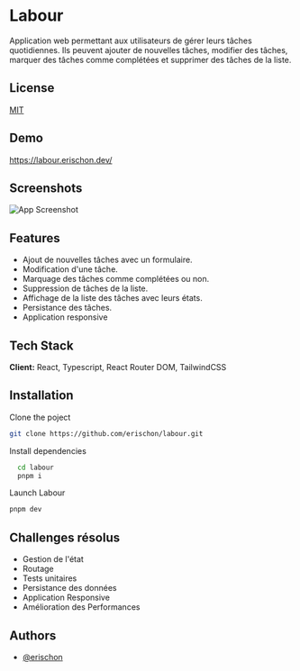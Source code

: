 
# Labour

Application web permettant aux utilisateurs de gérer leurs tâches quotidiennes. Ils peuvent ajouter de nouvelles tâches, modifier des tâches, marquer des tâches comme complétées et supprimer des tâches de la liste.


## License

[MIT](https://choosealicense.com/licenses/mit/)


## Demo

https://labour.erischon.dev/


## Screenshots

![App Screenshot](https://labour.erischon.dev/labour-screen.webp)


## Features

- Ajout de nouvelles tâches avec un formulaire.
- Modification d'une tâche.
- Marquage des tâches comme complétées ou non.
- Suppression de tâches de la liste.
- Affichage de la liste des tâches avec leurs états.
- Persistance des tâches.
- Application responsive


## Tech Stack

**Client:** React, Typescript, React Router DOM, TailwindCSS



## Installation

Clone the poject

``` bash
git clone https://github.com/erischon/labour.git
```

Install dependencies

```bash
  cd labour
  pnpm i
```

Launch Labour

``` bash
pnpm dev
```
## Challenges résolus

- Gestion de l'état
- Routage
- Tests unitaires
- Persistance des données
- Application Responsive
- Amélioration des Performances


## Authors

- [@erischon](https://www.github.com/erischon)

